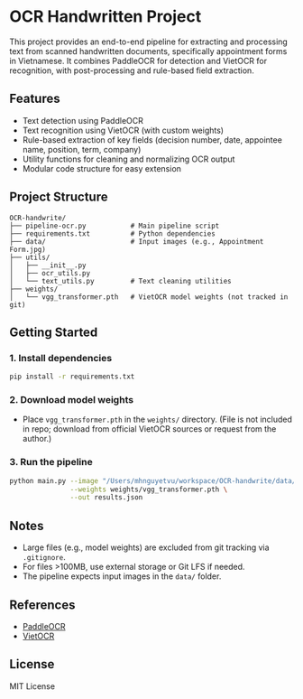 # OCR Handwritten Project

This project provides an end-to-end pipeline for extracting and processing text from scanned handwritten documents, specifically appointment forms in Vietnamese. It combines PaddleOCR for detection and VietOCR for recognition, with post-processing and rule-based field extraction.

## Features
- Text detection using PaddleOCR
- Text recognition using VietOCR (with custom weights)
- Rule-based extraction of key fields (decision number, date, appointee name, position, term, company)
- Utility functions for cleaning and normalizing OCR output
- Modular code structure for easy extension

## Project Structure
```
OCR-handwrite/
├── pipeline-ocr.py           # Main pipeline script
├── requirements.txt          # Python dependencies
├── data/                     # Input images (e.g., Appointment Form.jpg)
├── utils/
│   ├── __init__.py
│   ├── ocr_utils.py
│   └── text_utils.py         # Text cleaning utilities
├── weights/
│   └── vgg_transformer.pth   # VietOCR model weights (not tracked in git)
```

## Getting Started
### 1. Install dependencies
```sh
pip install -r requirements.txt
```

### 2. Download model weights
- Place `vgg_transformer.pth` in the `weights/` directory. (File is not included in repo; download from official VietOCR sources or request from the author.)

### 3. Run the pipeline
```sh
python main.py --image "/Users/mhnguyetvu/workspace/OCR-handwrite/data/Appointment Form.jpg" \
               --weights weights/vgg_transformer.pth \
               --out results.json
```

## Notes
- Large files (e.g., model weights) are excluded from git tracking via `.gitignore`.
- For files >100MB, use external storage or Git LFS if needed.
- The pipeline expects input images in the `data/` folder.

## References
- [PaddleOCR](https://github.com/PaddlePaddle/PaddleOCR)
- [VietOCR](https://github.com/quantra/VietOCR)

## License
MIT License
